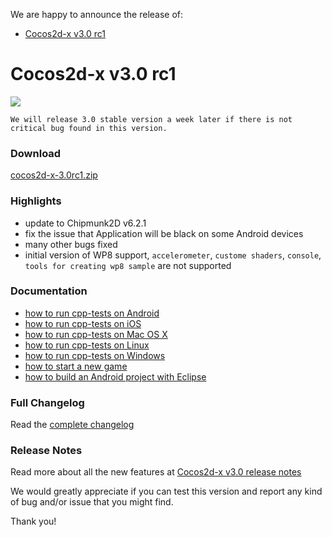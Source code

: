 We are happy to announce the release of:

- [Cocos2d-x v3.0 rc1](#cocos2d-x-v30-rc1)

# Cocos2d-x v3.0 rc1 #

<img src="https://lh3.googleusercontent.com/-glwwzmFyUmk/UQgPnlx40uI/AAAAAAAArzg/WPRW10kkecM/s800/cocos2d-x-logo.png">

`We will release 3.0 stable version a week later if there is not critical bug found in this version.`

### Download ###

[cocos2d-x-3.0rc1.zip](http://cdn.cocos2d-x.org/cocos2d-x-3.0rc1.zip)

### Highlights ###

* update to Chipmunk2D v6.2.1
* fix the issue that Application will be black on some Android devices
* many other bugs fixed
* initial version of WP8 support, `accelerometer`, `custome shaders`, `console`, `tools for creating wp8 sample` are not supported

### Documentation ###

* [how to run cpp-tests on Android](https://github.com/cocos2d/cocos-docs/blob/master/manual/framework/native/getting-started/v3.0/how-to-run-cpp-tests-on-android/en.md)
* [how to run cpp-tests on iOS](https://github.com/cocos2d/cocos-docs/blob/master/manual/framework/native/getting-started/v3.0/how-to-run-cpp-tests-on-ios/en.md)
* [how to run cpp-tests on Mac OS X](https://github.com/cocos2d/cocos-docs/blob/master/manual/framework/native/getting-started/v3.0/how-to-run-cpp-tests-on-mac-osx/en.md)
* [how to run cpp-tests on Linux](https://github.com/cocos2d/cocos-docs/blob/master/manual/framework/native/getting-started/v3.0/how-to-run-cpp-tests-on-linux/en.md)
* [how to run cpp-tests on Windows](https://github.com/cocos2d/cocos-docs/blob/master/manual/framework/native/getting-started/v3.0/how-to-run-cpp-tests-on-win32/en.md)
* [how to start a new game](https://github.com/cocos2d/cocos-docs/blob/master/manual/framework/native/getting-started/v3.0/how-to-start-a-new-game/en.md)
* [how to build an Android project with Eclipse](https://github.com/cocos2d/cocos-docs/blob/master/manual/framework/native/getting-started/v3.0/how-to-build-android-project-with-eclipse/en.md)


### Full Changelog

Read the [complete changelog](https://github.com/cocos2d/cocos2d-x/blob/cocos2d-x-3.0rc1/CHANGELOG)


### Release Notes

Read more about all the new features at [Cocos2d-x v3.0 release notes](https://github.com/cocos2d/cocos2d-x/blob/develop/docs/RELEASE_NOTES.md)


We would greatly appreciate if you can test this version and report any kind of bug and/or issue that you might find.

Thank you!

